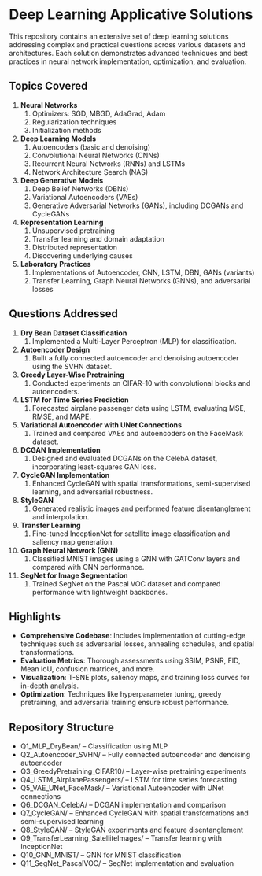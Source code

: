 ﻿# <a name="_sansspz3ln6c"></a>**Deep Learning Applicative Solutions**
This repository contains an extensive set of deep learning solutions addressing complex and practical questions across various datasets and architectures. Each solution demonstrates advanced techniques and best practices in neural network implementation, optimization, and evaluation.
## <a name="_cgs3t14h35jg"></a>**Topics Covered**
1. **Neural Networks**
   1. Optimizers: SGD, MBGD, AdaGrad, Adam
   1. Regularization techniques
   1. Initialization methods
1. **Deep Learning Models**
   1. Autoencoders (basic and denoising)
   1. Convolutional Neural Networks (CNNs)
   1. Recurrent Neural Networks (RNNs) and LSTMs
   1. Network Architecture Search (NAS)
1. **Deep Generative Models**
   1. Deep Belief Networks (DBNs)
   1. Variational Autoencoders (VAEs)
   1. Generative Adversarial Networks (GANs), including DCGANs and CycleGANs
1. **Representation Learning**
   1. Unsupervised pretraining
   1. Transfer learning and domain adaptation
   1. Distributed representation
   1. Discovering underlying causes
1. **Laboratory Practices**
   1. Implementations of Autoencoder, CNN, LSTM, DBN, GANs (variants)
   1. Transfer Learning, Graph Neural Networks (GNNs), and adversarial losses
## <a name="_npqjssmpuja7"></a>**Questions Addressed**
1. **Dry Bean Dataset Classification**
   1. Implemented a Multi-Layer Perceptron (MLP) for classification.
1. **Autoencoder Design**
   1. Built a fully connected autoencoder and denoising autoencoder using the SVHN dataset.
1. **Greedy Layer-Wise Pretraining**
   1. Conducted experiments on CIFAR-10 with convolutional blocks and autoencoders.
1. **LSTM for Time Series Prediction**
   1. Forecasted airplane passenger data using LSTM, evaluating MSE, RMSE, and MAPE.
1. **Variational Autoencoder with UNet Connections**
   1. Trained and compared VAEs and autoencoders on the FaceMask dataset.
1. **DCGAN Implementation**
   1. Designed and evaluated DCGANs on the CelebA dataset, incorporating least-squares GAN loss.
1. **CycleGAN Implementation**
   1. Enhanced CycleGAN with spatial transformations, semi-supervised learning, and adversarial robustness.
1. **StyleGAN**
   1. Generated realistic images and performed feature disentanglement and interpolation.
1. **Transfer Learning**
   1. Fine-tuned InceptionNet for satellite image classification and saliency map generation.
1. **Graph Neural Network (GNN)**
   1. Classified MNIST images using a GNN with GATConv layers and compared with CNN performance.
1. **SegNet for Image Segmentation**
   1. Trained SegNet on the Pascal VOC dataset and compared performance with lightweight backbones.
## <a name="_f5cse4ul6mdl"></a>**Highlights**
- **Comprehensive Codebase**: Includes implementation of cutting-edge techniques such as adversarial losses, annealing schedules, and spatial transformations.
- **Evaluation Metrics**: Thorough assessments using SSIM, PSNR, FID, Mean IoU, confusion matrices, and more.
- **Visualization**: T-SNE plots, saliency maps, and training loss curves for in-depth analysis.
- **Optimization**: Techniques like hyperparameter tuning, greedy pretraining, and adversarial training ensure robust performance.
## <a name="_h551xa6g35an"></a>**Repository Structure**
- Q1\_MLP\_DryBean/ – Classification using MLP
- Q2\_Autoencoder\_SVHN/ – Fully connected autoencoder and denoising autoencoder
- Q3\_GreedyPretraining\_CIFAR10/ – Layer-wise pretraining experiments
- Q4\_LSTM\_AirplanePassengers/ – LSTM for time series forecasting
- Q5\_VAE\_UNet\_FaceMask/ – Variational Autoencoder with UNet connections
- Q6\_DCGAN\_CelebA/ – DCGAN implementation and comparison
- Q7\_CycleGAN/ – Enhanced CycleGAN with spatial transformations and semi-supervised learning
- Q8\_StyleGAN/ – StyleGAN experiments and feature disentanglement
- Q9\_TransferLearning\_SatelliteImages/ – Transfer learning with InceptionNet
- Q10\_GNN\_MNIST/ – GNN for MNIST classification
- Q11\_SegNet\_PascalVOC/ – SegNet implementation and evaluation

